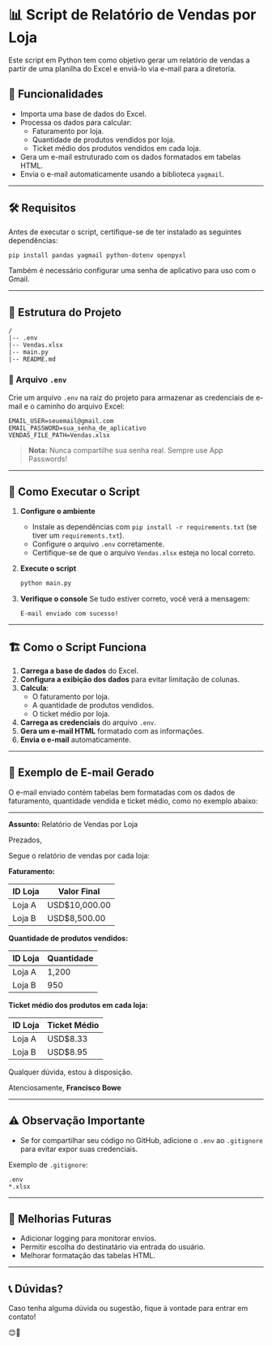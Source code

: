 
# 📊 Script de Relatório de Vendas por Loja

Este script em Python tem como objetivo gerar um relatório de vendas a partir de uma planilha do Excel e enviá-lo via e-mail para a diretoria.

## 🚀 Funcionalidades
- Importa uma base de dados do Excel.
- Processa os dados para calcular:
  - Faturamento por loja.
  - Quantidade de produtos vendidos por loja.
  - Ticket médio dos produtos vendidos em cada loja.
- Gera um e-mail estruturado com os dados formatados em tabelas HTML.
- Envia o e-mail automaticamente usando a biblioteca `yagmail`.

---
## 🛠️ Requisitos
Antes de executar o script, certifique-se de ter instalado as seguintes dependências:

```bash
pip install pandas yagmail python-dotenv openpyxl
```

Também é necessário configurar uma senha de aplicativo para uso com o Gmail.

---
## 📂 Estrutura do Projeto
```
/
|-- .env
|-- Vendas.xlsx
|-- main.py
|-- README.md
```

### 📌 Arquivo `.env`
Crie um arquivo `.env` na raiz do projeto para armazenar as credenciais de e-mail e o caminho do arquivo Excel:

```
EMAIL_USER=seuemail@gmail.com
EMAIL_PASSWORD=sua_senha_de_aplicativo
VENDAS_FILE_PATH=Vendas.xlsx
```

> **Nota:** Nunca compartilhe sua senha real. Sempre use App Passwords!

---
## 📝 Como Executar o Script
1. **Configure o ambiente**
   - Instale as dependências com `pip install -r requirements.txt` (se tiver um `requirements.txt`).
   - Configure o arquivo `.env` corretamente.
   - Certifique-se de que o arquivo `Vendas.xlsx` esteja no local correto.

2. **Execute o script**
   ```bash
   python main.py
   ```

3. **Verifique o console**
   Se tudo estiver correto, você verá a mensagem:
   ```
   E-mail enviado com sucesso!
   ```

---
## 🏗️ Como o Script Funciona
1. **Carrega a base de dados** do Excel.
2. **Configura a exibição dos dados** para evitar limitação de colunas.
3. **Calcula**:
   - O faturamento por loja.
   - A quantidade de produtos vendidos.
   - O ticket médio por loja.
4. **Carrega as credenciais** do arquivo `.env`.
5. **Gera um e-mail HTML** formatado com as informações.
6. **Envia o e-mail** automaticamente.

---
## 📧 Exemplo de E-mail Gerado

O e-mail enviado contém tabelas bem formatadas com os dados de faturamento, quantidade vendida e ticket médio, como no exemplo abaixo:

---
**Assunto:** Relatório de Vendas por Loja

Prezados,

Segue o relatório de vendas por cada loja:

**Faturamento:**

| ID Loja | Valor Final |
|---------|------------|
| Loja A  | USD$10,000.00 |
| Loja B  | USD$8,500.00 |

**Quantidade de produtos vendidos:**

| ID Loja | Quantidade |
|---------|------------|
| Loja A  | 1,200 |
| Loja B  | 950 |

**Ticket médio dos produtos em cada loja:**

| ID Loja | Ticket Médio |
|---------|------------|
| Loja A  | USD$8.33 |
| Loja B  | USD$8.95 |

Qualquer dúvida, estou à disposição.

Atenciosamente,
**Francisco Bowe**

---

## ⚠️ Observação Importante
- Se for compartilhar seu código no GitHub, adicione o `.env` ao `.gitignore` para evitar expor suas credenciais.

Exemplo de `.gitignore`:
```
.env
*.xlsx
```

---
## 📌 Melhorias Futuras
- Adicionar logging para monitorar envios.
- Permitir escolha do destinatário via entrada do usuário.
- Melhorar formatação das tabelas HTML.

---
## 📞 Dúvidas?
Caso tenha alguma dúvida ou sugestão, fique à vontade para entrar em contato!

😊🚀


